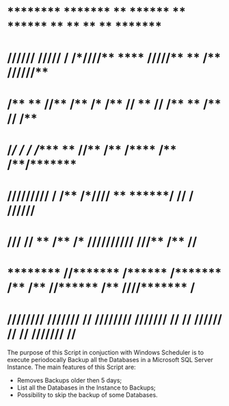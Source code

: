 #   ********   *******    **             ******       **       ******  **   ** **     ** ******* 
#  **//////   **/////**  /**            /*////**     ****     **////**/**  ** /**    /**/**////**
# /**        **     //** /**            /*   /**    **//**   **    // /** **  /**    /**/**   /**
# /*********/**      /** /**            /******    **  //** /**       /****   /**    /**/******* 
# ////////**/**    **/** /**            /*//// ** **********/**       /**/**  /**    /**/**////  
#        /**//**  // **  /**            /*    /**/**//////**//**    **/**//** /**    /**/**      
#  ********  //******* **/********      /******* /**     /** //****** /** //**//******* /**      
# ////////    /////// // ////////       ///////  //      //   //////  //   //  ///////  //       


The purpose of this Script in conjuction with Windows Scheduler is to execute periodocally Backup all the Databases in a Microsoft SQL Server Instance.
The main features of this Script are:
   - Removes Backups older then 5 days;
   - List all the Databases in the Instance to Backups;
   - Possibility to skip the backup of some Databases.
